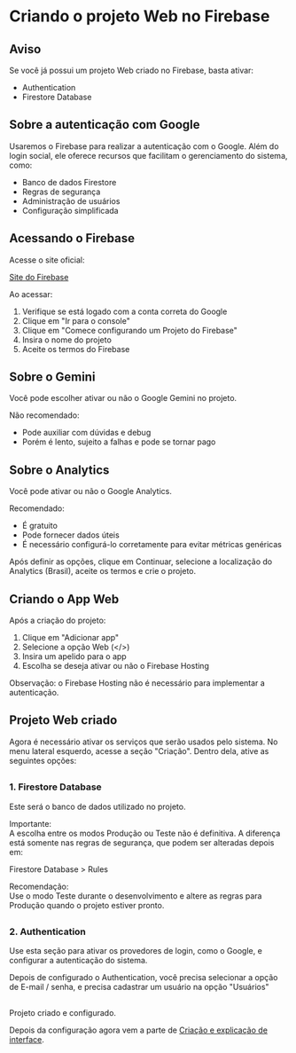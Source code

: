 # Criando o projeto Web no Firebase

## Aviso

Se você já possui um projeto Web criado no Firebase, basta ativar:

- Authentication  
- Firestore Database

##

## Sobre a autenticação com Google

Usaremos o Firebase para realizar a autenticação com o Google. Além do login social, ele oferece recursos que facilitam o gerenciamento do sistema, como:

- Banco de dados Firestore  
- Regras de segurança  
- Administração de usuários  
- Configuração simplificada

##

## Acessando o Firebase

Acesse o site oficial:

[Site do Firebase](https://firebase.google.com/?hl=pt-br)

Ao acessar:
1. Verifique se está logado com a conta correta do Google  
2. Clique em "Ir para o console"  
3. Clique em "Comece configurando um Projeto do Firebase"  
4. Insira o nome do projeto  
5. Aceite os termos do Firebase

##

## Sobre o Gemini

Você pode escolher ativar ou não o Google Gemini no projeto.

Não recomendado:

- Pode auxiliar com dúvidas e debug
- Porém é lento, sujeito a falhas e pode se tornar pago

##

## Sobre o Analytics

Você pode ativar ou não o Google Analytics.

Recomendado:

- É gratuito
- Pode fornecer dados úteis
- É necessário configurá-lo corretamente para evitar métricas genéricas

Após definir as opções, clique em Continuar, selecione a localização do Analytics (Brasil), aceite os termos e crie o projeto.

##

## Criando o App Web

Após a criação do projeto:
1. Clique em "Adicionar app"  
2. Selecione a opção Web (</>)  
3. Insira um apelido para o app  
4. Escolha se deseja ativar ou não o Firebase Hosting

Observação: o Firebase Hosting não é necessário para implementar a autenticação.

##

## Projeto Web criado

Agora é necessário ativar os serviços que serão usados pelo sistema. No menu lateral esquerdo, acesse a seção "Criação". Dentro dela, ative as seguintes opções:

##

### 1. Firestore Database

Este será o banco de dados utilizado no projeto.

Importante:  
A escolha entre os modos Produção ou Teste não é definitiva. A diferença está somente nas regras de segurança, que podem ser alteradas depois em:

Firestore Database > Rules

Recomendação:  
Use o modo Teste durante o desenvolvimento e altere as regras para Produção quando o projeto estiver pronto.

##

### 2. Authentication

Use esta seção para ativar os provedores de login, como o Google, e configurar a autenticação do sistema.

Depois de configurado o Authentication, você precisa selecionar a opção de E-mail / senha, e precisa cadastrar um usuário na opção "Usuários"

##

Projeto criado e configurado.

Depois da configuração agora vem a parte de [Criação e explicação de interface](./ExplicacaoInterface).
